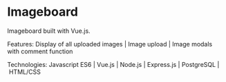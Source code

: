 # Imageboard

Imageboard built with Vue.js.

Features:
Display of all uploaded images | Image upload | Image modals with comment function

Technologies:
Javascript ES6 | Vue.js | Node.js | Express.js | PostgreSQL | HTML/CSS
